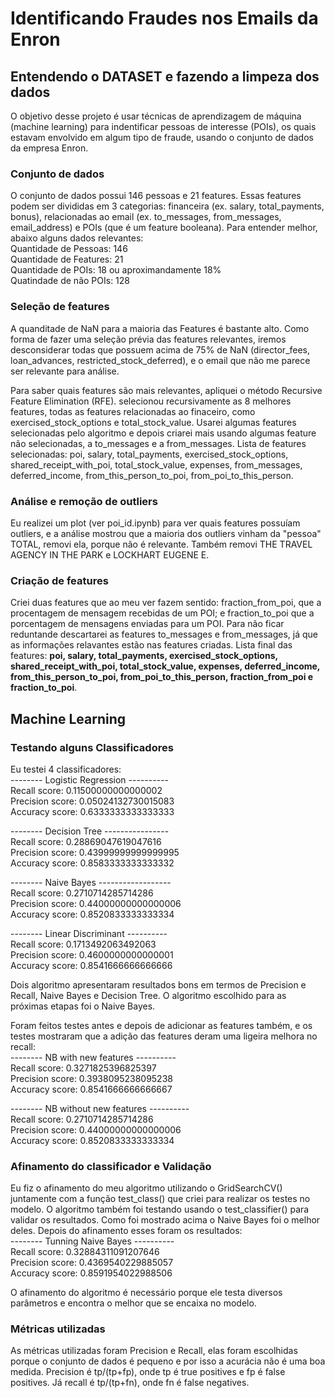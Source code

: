 # Identificando Fraudes nos Emails da Enron


## Entendendo o DATASET e fazendo a limpeza dos dados

O objetivo desse projeto é usar técnicas de aprendizagem de máquina (machine learning) para indentificar pessoas de interesse (POIs), os quais estavam envolvido em algum tipo de fraude, usando o conjunto de dados da empresa Enron.

### Conjunto de dados
O conjunto de dados possui 146 pessoas e 21 features. Essas features podem ser divididas em 3 categorias: financeira (ex. salary, total_payments, bonus), relacionadas ao email (ex. to_messages, from_messages, email_address) e POIs (que é um feature booleana).
Para entender melhor, abaixo  alguns dados relevantes:<br/>
Quantidade de Pessoas:  146<br/>
Quantidade de Features:  21<br/>
Quantidade de POIs: 18 ou aproximandamente 18%<br/>
Quatindade de não POIs: 128

### Seleção de features
A quanditade de NaN para a maioria das Features é bastante alto. Como forma de fazer uma seleção prévia das features relevantes, iremos desconsiderar todas que possuem acima de 75% de NaN (director_fees, loan_advances, restricted_stock_deferred), e o email que não me parece ser relevante para análise.

Para saber quais features são mais relevantes, apliquei o método Recursive Feature Elimination (RFE). selecionou recursivamente as 8 melhores features, todas as features relacionadas ao finaceiro, como exercised_stock_options e total_stock_value. Usarei algumas features selecionadas pelo algoritmo e depois criarei mais usando algumas feature não selecionadas, a to_messages e a from_messages. Lista de features selecionadas: poi, salary, total_payments, exercised_stock_options, shared_receipt_with_poi, total_stock_value, expenses, from_messages, deferred_income, from_this_person_to_poi, from_poi_to_this_person.

### Análise e remoção de outliers
Eu realizei um plot (ver poi_id.ipynb) para ver quais features possuíam outliers, e a análise mostrou que a maioria dos outliers vinham da "pessoa" TOTAL, removi ela, porque não é relevante. Também removi THE TRAVEL AGENCY IN THE PARK e LOCKHART EUGENE E.

### Criação de features
Criei duas features que ao meu ver fazem sentido: fraction_from_poi, que a procentagem de mensagem recebidas de um POI; e fraction_to_poi que a porcentagem de mensagens enviadas para um POI. Para não ficar reduntande descartarei as features to_messages e from_messages, já que as informações relavantes estão nas features criadas. Lista final das features: **poi, salary, total_payments, exercised_stock_options, shared_receipt_with_poi, total_stock_value, expenses, deferred_income, from_this_person_to_poi, from_poi_to_this_person, fraction_from_poi e fraction_to_poi**.

## Machine Learning

### Testando alguns Classificadores
Eu testei 4 classificadores:<br/>
-------- Logistic Regression ----------<br/>
Recall score:  0.11500000000000002<br/>
Precision score:  0.05024132730015083<br/>
Accuracy score:  0.6333333333333333<br/>

-------- Decision Tree ----------------<br/>
Recall score:  0.28869047619047616<br/>
Precision score:  0.43999999999999995<br/>
Accuracy score:  0.8583333333333332<br/>

-------- Naive Bayes ------------------<br/>
Recall score:  0.2710714285714286<br/>
Precision score:  0.44000000000000006<br/>
Accuracy score:  0.8520833333333334<br/>

-------- Linear Discriminant ----------<br/>
Recall score:  0.1713492063492063<br/>
Precision score:  0.4600000000000001<br/>
Accuracy score:  0.8541666666666666<br/>

Dois algoritmo apresentaram resultados bons em termos de Precision e Recall, Naive Bayes e Decision Tree. O algoritmo escolhido para as próximas etapas foi o Naive Bayes.

Foram feitos testes antes e depois de adicionar as features também, e os testes mostraram que a adição das features deram uma ligeira melhora no recall:<br/>
-------- NB with new features ----------<br/>
Recall score:  0.3271825396825397<br/>
Precision score:  0.3938095238095238<br/>
Accuracy score:  0.8541666666666667<br/>

-------- NB without new features ----------<br/>
Recall score:  0.2710714285714286<br/>
Precision score:  0.44000000000000006<br/>
Accuracy score:  0.8520833333333334<br/>


### Afinamento do classificador e Validação
Eu fiz o afinamento do meu algoritmo utilizando o GridSearchCV() juntamente com a função test_class() que criei para realizar os testes no modelo. O algoritmo também foi testando usando o test_classifier() para validar os resultados. Como foi mostrado acima o Naive Bayes foi o melhor deles. Depois do afinamento esses foram os resultados:<br/>
-------- Tunning Naive Bayes ----------<br/>
Recall score:  0.32884311091207646<br/>
Precision score:  0.4369540229885057<br/>
Accuracy score:  0.8591954022988506<br/>

O afinamento do algoritmo é necessário porque ele testa diversos parâmetros e encontra o melhor que se encaixa no modelo.

### Métricas utilizadas
As métricas utilizadas foram Precision e Recall, elas foram escolhidas porque o conjunto de dados é pequeno e por isso a acurácia não é uma boa medida. Precision é tp/(tp+fp), onde tp é true positives e fp é false positives. Já recall é tp/(tp+fn), onde fn é false negatives.



